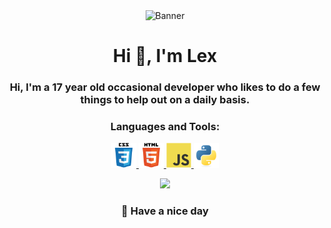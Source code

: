 <div align="center">
  <img src="https://i.ibb.co/cwDrc3z/github-header-image.png" alt="Banner">
</div>

<h1 align="center">Hi 👋, I'm Lex</h1>
<h3 align="center">Hi, I'm a 17 year old occasional developer who likes to do a few things to help out on a daily basis.</h3>

<p align="left">
</p>
<h3 align="center">Languages and Tools:</h3>

<p align="center"> <a href="https://www.w3schools.com/css/" target="_blank" rel="noreferrer"> <img src="https://raw.githubusercontent.com/devicons/devicon/master/icons/css3/css3-original-wordmark.svg" alt="css3" width="40" height="40"/> </a> <a href="https://www.w3.org/html/" target="_blank" rel="noreferrer"> <img src="https://raw.githubusercontent.com/devicons/devicon/master/icons/html5/html5-original-wordmark.svg" alt="html5" width="40" height="40"/> </a> <a href="https://developer.mozilla.org/en-US/docs/Web/JavaScript" target="_blank" rel="noreferrer"> <img src="https://raw.githubusercontent.com/devicons/devicon/master/icons/javascript/javascript-original.svg" alt="javascript" width="40" height="40"/> </a> <a href="https://www.python.org" target="_blank" rel="noreferrer"> <img src="https://raw.githubusercontent.com/devicons/devicon/master/icons/python/python-original.svg" alt="python" width="40" height="40"/> </a> </p>

<p align="center"> <img src="https://discord.c99.nl/widget/theme-4/1056138183131287562.png"> </p>

<h3 align="center">👋 Have a nice day</h3>

